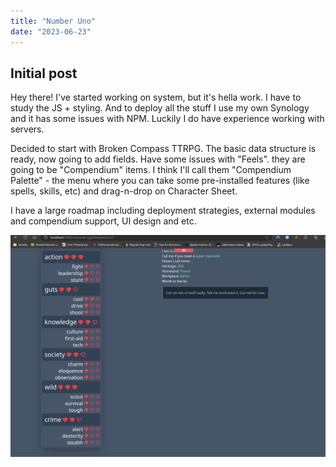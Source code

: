 ```yaml
---
title: "Number Uno"
date: "2023-06-23"
---
```


## Initial post
Hey there! I've started working on system, but it's hella work.
I have to study the JS + styling. And to deploy all the stuff I use my own Synology and it has some issues with NPM. Luckily I do have experience working with servers.

Decided to start with Broken Compass TTRPG. The basic data structure is ready, now going to add fields.
Have some issues with "Feels". they are going to be "Compendium" items. I think I'll call them "Compendium Palette" - the menu where you can take some pre-installed features (like spells, skills, etc) and drag-n-drop on Character Sheet.

I have a large roadmap including deployment strategies, external modules and compendium support, UI design and etc.

![Test](/images/current-functionality.gif)
